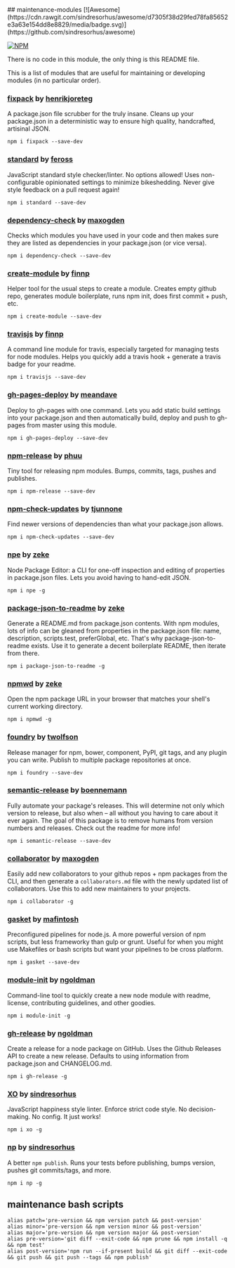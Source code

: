 <div class="github-widget" data-repo="maxogden/maintenance-modules"></div>
<script async src="https://pagead2.googlesyndication.com/pagead/js/adsbygoogle.js"></script><ins class="adsbygoogle" style="display:block" data-ad-client="ca-pub-6890694312814945" data-ad-slot="5473692530" data-ad-format="auto"  data-full-width-responsive="true"></ins><script>(adsbygoogle = window.adsbygoogle || []).push({});</script>
## maintenance-modules [![Awesome](https://cdn.rawgit.com/sindresorhus/awesome/d7305f38d29fed78fa85652e3a63e154dd8e8829/media/badge.svg)](https://github.com/sindresorhus/awesome)

[![NPM](https://nodei.co/npm/maintenance-modules.png)](https://www.npmjs.com/package/maintenance-modules)

There is no code in this module, the only thing is this README file.

This is a list of modules that are useful for maintaining or developing modules (in no particular order).

### [fixpack](https://github.com/henrikjoreteg/fixpack) by [henrikjoreteg](https://www.npmjs.com/~henrikjoreteg)

A package.json file scrubber for the truly insane. Cleans up your package.json in a deterministic way to ensure high quality, handcrafted, artisinal JSON.

```
npm i fixpack --save-dev
```

### [standard](https://github.com/feross/standard) by [feross](https://www.npmjs.com/~feross)

JavaScript standard style checker/linter. No options allowed! Uses non-configurable opinionated settings to minimize bikeshedding. Never give style feedback on a pull request again!

```
npm i standard --save-dev
```

### [dependency-check](https://github.com/maxogden/dependency-check) by [maxogden](https://www.npmjs.com/~maxogden)

Checks which modules you have used in your code and then makes sure they are listed as dependencies in your package.json (or vice versa).

```
npm i dependency-check --save-dev
```

### [create-module](https://github.com/finnp/create-module) by [finnp](https://www.npmjs.com/~finnpauls)

Helper tool for the usual steps to create a module. Creates empty github repo, generates module boilerplate, runs npm init, does first commit + push, etc.

```
npm i create-module --save-dev
```

### [travisjs](https://github.com/finnp/node-travisjs) by [finnp](https://www.npmjs.com/~finnpauls)

A command line module for travis, especially targeted for managing tests for node modules. Helps you quickly add a travis hook + generate a travis badge for your readme.

```
npm i travisjs --save-dev
```

### [gh-pages-deploy](https://github.com/meandavejustice/gh-pages-deploy) by [meandave](https://www.npmjs.com/~meandave)

Deploy to gh-pages with one command. Lets you add static build settings into your package.json and then automatically build, deploy and push to gh-pages from master using this module.

```
npm i gh-pages-deploy --save-dev
```

### [npm-release](https://github.com/phuu/npm-release) by [phuu](https://www.npmjs.com/~phuu)

Tiny tool for releasing npm modules. Bumps, commits, tags, pushes and publishes.

```
npm i npm-release --save-dev
```

### [npm-check-updates](https://github.com/tjunnone/npm-check-updates) by [tjunnone](https://www.npmjs.com/~tjunnone)

Find newer versions of dependencies than what your package.json allows.

```
npm i npm-check-updates --save-dev
```

### [npe](https://github.com/zeke/npe) by [zeke](https://www.npmjs.com/~zeke)

Node Package Editor: a CLI for one-off inspection and editing of properties in package.json files. Lets you avoid having to hand-edit JSON.

```
npm i npe -g
```

### [package-json-to-readme](https://github.com/zeke/package-json-to-readme) by [zeke](https://npmjs.org/~zeke)

Generate a README.md from package.json contents. With npm modules, lots of info can be gleaned from properties in the package.json file: name, description, scripts.test, preferGlobal, etc. That's why package-json-to-readme exists. Use it to generate a decent boilerplate README, then iterate from there. 

```
npm i package-json-to-readme -g
```

### [npmwd](https://github.com/zeke/npmwd) by [zeke](https://npmjs.org/~zeke)

Open the npm package URL in your browser that matches your shell's current working directory.

```
npm i npmwd -g
```

### [foundry](https://github.com/twolfson/foundry) by [twolfson](https://www.npmjs.com/~twolfson)

Release manager for npm, bower, component, PyPI, git tags, and any plugin you can write. Publish to multiple package repositories at once.

```
npm i foundry --save-dev
```

### [semantic-release](https://github.com/semantic-release/semantic-release) by [boennemann](https://www.npmjs.com/~boennemann)

Fully automate your package's releases. This will determine not only which version to release, but also when – all without you having to care about it ever again. The goal of this package is to remove humans from version numbers and releases. Check out the readme for more info!

```
npm i semantic-release --save-dev
```

### [collaborator](https://github.com/maxogden/collaborator) by [maxogden](https://www.npmjs.com/~maxogden)

Easily add new collaborators to your github repos + npm packages from the CLI, and then generate a `collaborators.md` file with the newly updated list of collaborators. Use this to add new maintainers to your projects.

```
npm i collaborator -g
```

### [gasket](https://www.npmjs.com/package/gasket) by [mafintosh](https://www.npmjs.com/~mafintosh)

Preconfigured pipelines for node.js. A more powerful version of npm scripts, but less frameworky than gulp or grunt. Useful for when you might use Makefiles or bash scripts but want your pipelines to be cross platform.

```
npm i gasket --save-dev
```

### [module-init](https://github.com/ngoldman/module-init) by [ngoldman](https://www.npmjs.com/~ngoldman)

Command-line tool to quickly create a new node module with readme, license, contributing guidelines, and other goodies.

```
npm i module-init -g
```

### [gh-release](https://github.com/ngoldman/gh-release) by [ngoldman](https://www.npmjs.com/~ngoldman)

Create a release for a node package on GitHub. Uses the Github Releases API to create a new release. Defaults to using information from package.json and CHANGELOG.md.

```
npm i gh-release -g
```

### [XO](https://github.com/sindresorhus/xo) by [sindresorhus](https://www.npmjs.com/~sindresorhus)

JavaScript happiness style linter. Enforce strict code style. No decision-making. No config. It just works!

```
npm i xo -g
```

### [np](https://github.com/sindresorhus/np) by [sindresorhus](https://www.npmjs.com/~sindresorhus)

A better `npm publish`. Runs your tests before publishing, bumps version, pushes git commits/tags, and more.

```
npm i np -g
```

## maintenance bash scripts

```
alias patch='pre-version && npm version patch && post-version'
alias minor='pre-version && npm version minor && post-version'
alias major='pre-version && npm version major && post-version'
alias pre-version='git diff --exit-code && npm prune && npm install -q && npm test'
alias post-version='npm run --if-present build && git diff --exit-code && git push && git push --tags && npm publish'
```